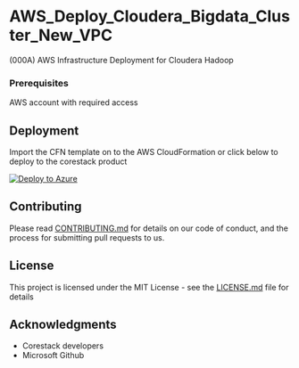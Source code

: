 
# AWS_Deploy_Cloudera_Bigdata_Cluster_New_VPC

(000A) AWS Infrastructure Deployment for Cloudera Hadoop

### Prerequisites

AWS account with required access

## Deployment

Import the CFN template on to the AWS CloudFormation or click below to deploy to the corestack product 

[![Deploy to Azure](https://docs.corestack.io/wp-content/uploads/2019/09/deploy-to-corestack.svg)](http://discover.corestack.io/heatstack/templates?repositories=github&external_redirect=true&name=AWS_Deploy_Cloudera_Bigdata_Cluster_New_VPC&url=https://raw.githubusercontent.com/corestacklabs/Templates/sandbox/cfn/AWS_Deploy_Cloudera_Bigdata_Cluster_New_VPC/AWS_Deploy_Cloudera_Bigdata_Cluster_New_VPC_content.json&engine=cfn&type[0]=Cloud&classification[0]=Provisioning&services[0]=AWS&scope=tenant#/mytemplates)

## Contributing

Please read [CONTRIBUTING.md](https://gist.github.com/karthick-kk/30e4fd3f279492b4f040d5cd569d21d0) for details on our code of conduct, and the process for submitting pull requests to us.

## License

This project is licensed under the MIT License - see the [LICENSE.md](LICENSE.md) file for details

## Acknowledgments

* Corestack developers
* Microsoft Github

